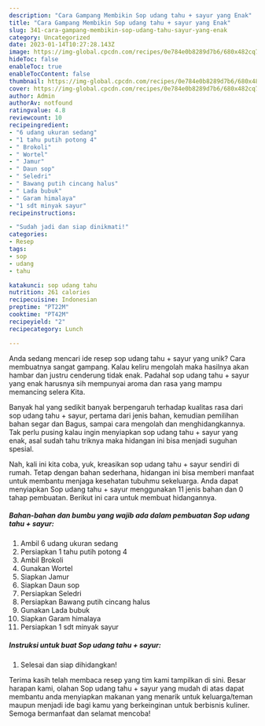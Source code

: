 ```yaml
---
description: "Cara Gampang Membikin Sop udang tahu + sayur yang Enak"
title: "Cara Gampang Membikin Sop udang tahu + sayur yang Enak"
slug: 341-cara-gampang-membikin-sop-udang-tahu-sayur-yang-enak
category: Uncategorized
date: 2023-01-14T10:27:28.143Z
image: https://img-global.cpcdn.com/recipes/0e784e0b8289d7b6/680x482cq70/sop-udang-tahu-sayur-foto-resep-utama.jpg
hideToc: false
enableToc: true
enableTocContent: false
thumbnail: https://img-global.cpcdn.com/recipes/0e784e0b8289d7b6/680x482cq70/sop-udang-tahu-sayur-foto-resep-utama.jpg
cover: https://img-global.cpcdn.com/recipes/0e784e0b8289d7b6/680x482cq70/sop-udang-tahu-sayur-foto-resep-utama.jpg
author: Admin
authorAv: notfound
ratingvalue: 4.8
reviewcount: 10
recipeingredient:
- "6 udang ukuran sedang"
- "1 tahu putih potong 4"
- " Brokoli"
- " Wortel"
- " Jamur"
- " Daun sop"
- " Seledri"
- " Bawang putih cincang halus"
- " Lada bubuk"
- " Garam himalaya"
- "1 sdt minyak sayur"
recipeinstructions:

- "Sudah jadi dan siap dinikmati!"
categories:
- Resep
tags:
- sop
- udang
- tahu

katakunci: sop udang tahu 
nutrition: 261 calories
recipecuisine: Indonesian
preptime: "PT22M"
cooktime: "PT42M"
recipeyield: "2"
recipecategory: Lunch

---
```





Anda sedang mencari ide resep sop udang tahu + sayur yang unik? Cara membuatnya sangat gampang. Kalau keliru mengolah maka hasilnya akan hambar dan justru cenderung tidak enak. Padahal sop udang tahu + sayur yang enak harusnya sih mempunyai aroma dan rasa yang mampu memancing selera Kita.





Banyak hal yang sedikit banyak berpengaruh terhadap kualitas rasa dari sop udang tahu + sayur, pertama dari jenis bahan, kemudian pemilihan bahan segar dan Bagus, sampai cara mengolah dan menghidangkannya. Tak perlu pusing kalau ingin menyiapkan sop udang tahu + sayur yang enak,      asal sudah tahu triknya maka hidangan ini bisa menjadi suguhan spesial.





















Nah, kali ini kita coba, yuk, kreasikan sop udang tahu + sayur sendiri di rumah. Tetap dengan bahan sederhana, hidangan ini bisa memberi manfaat untuk membantu menjaga kesehatan tubuhmu sekeluarga. Anda dapat menyiapkan Sop udang tahu + sayur menggunakan 11 jenis bahan dan 0 tahap pembuatan. Berikut ini cara untuk membuat hidangannya.

<!--inarticleads1-->

##### Bahan-bahan dan bumbu yang wajib ada dalam pembuatan Sop udang tahu + sayur:

1. Ambil 6 udang ukuran sedang
1. Persiapkan 1 tahu putih potong 4
1. Ambil  Brokoli
1. Gunakan  Wortel
1. Siapkan  Jamur
1. Siapkan  Daun sop
1. Persiapkan  Seledri
1. Persiapkan  Bawang putih cincang halus
1. Gunakan  Lada bubuk
1. Siapkan  Garam himalaya
1. Persiapkan 1 sdt minyak sayur




<!--inarticleads2-->

##### Instruksi untuk buat Sop udang tahu + sayur:


1. Selesai dan siap dihidangkan!



Terima kasih telah membaca resep yang tim kami tampilkan di sini. Besar harapan kami, olahan Sop udang tahu + sayur yang mudah di atas dapat membantu anda menyiapkan makanan yang menarik untuk keluarga/teman maupun menjadi ide bagi kamu yang berkeinginan untuk berbisnis kuliner. Semoga bermanfaat dan selamat mencoba!
